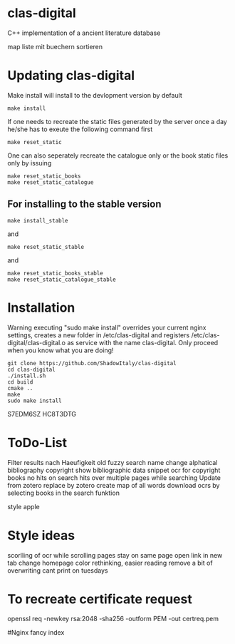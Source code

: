# clas-digital
C++ implementation of a ancient literature database

map liste mit buechern sortieren

# Updating clas-digital

Make install will install to the devlopment version by default
~~~~
make install 
~~~~

If one needs to recreate the static files generated by the server once a day he/she has to exeute the following command first
~~~~
make reset_static
~~~~

One can also seperately recreate the catalogue only or the book static files only by issuing
~~~~
make reset_static_books
make reset_static_catalogue
~~~~

## For installing to the stable version
~~~~
make install_stable
~~~~
and 
~~~~
make reset_static_stable
~~~~
and
~~~~
make reset_static_books_stable
make reset_static_catalogue_stable
~~~~

# Installation
Warning executing "sudo make install" overrides your current nginx settings, creates a new folder in /etc/clas-digital and registers /etc/clas-digital/clas-digital.o as service with the name clas-digital. Only proceed when you know what you are doing!
~~~~
git clone https://github.com/ShadowItaly/clas-digital
cd clas-digital
./install.sh
cd build
cmake ..
make
sudo make install
~~~~

S7EDM6SZ
HC8T3DTG

# ToDo-List
Filter results nach Haeufigkeit
old fuzzy search name change
alphatical bibliography
copyright show bibliographic data
snippet ocr for copyright books
no hits on search
hits over multiple pages while searching
Update from zotero replace by zotero
create map of all words
download ocrs by selecting books in the search funktion


style apple



# Style ideas
scorlling of ocr while scrolling pages
stay on same page
open link in new tab
change homepage
color rethinking, easier reading
remove a bit of overwriting
cant print on tuesdays

# To recreate certificate request
openssl req -newkey rsa:2048 -sha256 -outform PEM -out certreq.pem


#Nginx fancy index
